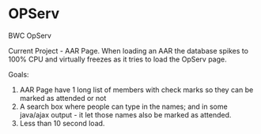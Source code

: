 OPServ
======

BWC OpServ

Current Project - AAR Page.  When loading an AAR the database spikes to 100% CPU and virtually freezes as it tries to load the OpServ page.

Goals:
1) AAR Page have 1 long list of members with check marks so they can be marked as attended or not
2) A search box where people can type in the names; and in some java/ajax output - it let those names also be marked as attended.
3) Less than 10 second load.
